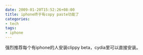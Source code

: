 ```yaml
---
date: 2009-01-20T15:52:26+08:00
title: iphone终于有copy paste功能了
categories:
- tech
tags:
- iphone
---
```

强烈推荐每个有iphone的人安装clippy beta，cydia里可以直接安装。

